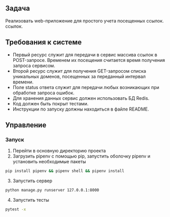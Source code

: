 ## Задача

Реализовать web-приложение для простого учета посещенных ссылок.
ссылок.

## Требования к системе

- Первый ресурс служит для передачи в сервис массива ссылок в POST-запросе. Временем их посещения считается время получения запроса сервисом.
- Второй ресурс служит для получения GET-запросом списка уникальных доменов,
посещенных за переданный интервал времени.
- Поле status ответа служит для передачи любых возникающих при обработке запроса
ошибок.
- Для хранения данных сервис должен использовать БД Redis.
- Код должен быть покрыт тестами.
- Инструкции по запуску должны находиться в файле README.

## Управление

### Запуск

1. Перейти в основную директорию проекта
2. Загрузить pipenv с помощью pip, запустить оболочку pipenv и установить необходимые пакеты
```bash
pip install pipenv && pipenv shell && pipenv install
```
3. Запустить сервер
```bash
python manage.py runserver 127.0.0.1:8000
```
4. Запустить тесты
```bash
pytest -x
```
